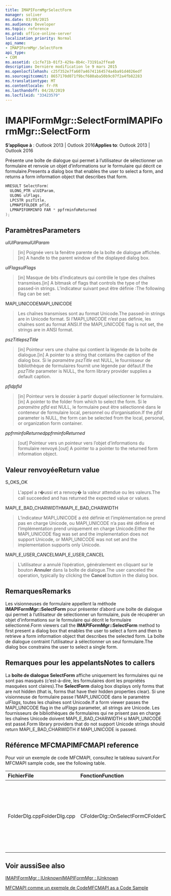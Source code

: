 ```yaml
---
title: IMAPIFormMgrSelectForm
manager: soliver
ms.date: 03/09/2015
ms.audience: Developer
ms.topic: reference
ms.prod: office-online-server
localization_priority: Normal
api_name:
- IMAPIFormMgr.SelectForm
api_type:
- COM
ms.assetid: c1cfe71b-01f3-429a-8b4c-73191a2ffea0
description: Dernière modification le 9 mars 2015
ms.openlocfilehash: c25f352e7fa607a46741164574a4ba91d4026edf
ms.sourcegitcommit: 8657170d071f9bcf680aba50b9c07f2a4fb82283
ms.translationtype: MT
ms.contentlocale: fr-FR
ms.lasthandoff: 04/28/2019
ms.locfileid: "33423579"
---
```

# <a name="imapiformmgrselectform"></a><span data-ttu-id="3bfb8-103">IMAPIFormMgr::SelectForm</span><span class="sxs-lookup"><span data-stu-id="3bfb8-103">IMAPIFormMgr::SelectForm</span></span>

  
  
<span data-ttu-id="3bfb8-104">**S’applique à** : Outlook 2013 | Outlook 2016</span><span class="sxs-lookup"><span data-stu-id="3bfb8-104">**Applies to**: Outlook 2013 | Outlook 2016</span></span> 
  
<span data-ttu-id="3bfb8-105">Présente une boîte de dialogue qui permet à l’utilisateur de sélectionner un formulaire et renvoie un objet d’informations sur le formulaire qui décrit ce formulaire.</span><span class="sxs-lookup"><span data-stu-id="3bfb8-105">Presents a dialog box that enables the user to select a form, and returns a form information object that describes that form.</span></span>
  
```cpp
HRESULT SelectForm(
  ULONG_PTR ulUIParam,
  ULONG ulFlags,
  LPCSTR pszTitle,
  LPMAPIFOLDER pfld,
  LPMAPIFORMINFO FAR * ppfrminfoReturned
);
```

## <a name="parameters"></a><span data-ttu-id="3bfb8-106">Paramètres</span><span class="sxs-lookup"><span data-stu-id="3bfb8-106">Parameters</span></span>

 <span data-ttu-id="3bfb8-107">_ulUIParam_</span><span class="sxs-lookup"><span data-stu-id="3bfb8-107">_ulUIParam_</span></span>
  
> <span data-ttu-id="3bfb8-108">[in] Poignée vers la fenêtre parente de la boîte de dialogue affichée.</span><span class="sxs-lookup"><span data-stu-id="3bfb8-108">[in] A handle to the parent window of the displayed dialog box.</span></span> 
    
 <span data-ttu-id="3bfb8-109">_ulFlags_</span><span class="sxs-lookup"><span data-stu-id="3bfb8-109">_ulFlags_</span></span>
  
> <span data-ttu-id="3bfb8-110">[in] Masque de bits d’indicateurs qui contrôle le type des chaînes transmises.</span><span class="sxs-lookup"><span data-stu-id="3bfb8-110">[in] A bitmask of flags that controls the type of the passed-in strings.</span></span> <span data-ttu-id="3bfb8-111">L’indicateur suivant peut être définie :</span><span class="sxs-lookup"><span data-stu-id="3bfb8-111">The following flag can be set:</span></span>
    
<span data-ttu-id="3bfb8-112">MAPI_UNICODE</span><span class="sxs-lookup"><span data-stu-id="3bfb8-112">MAPI_UNICODE</span></span> 
  
> <span data-ttu-id="3bfb8-113">Les chaînes transmises sont au format Unicode.</span><span class="sxs-lookup"><span data-stu-id="3bfb8-113">The passed-in strings are in Unicode format.</span></span> <span data-ttu-id="3bfb8-114">Si l’MAPI_UNICODE n’est pas définie, les chaînes sont au format ANSI.</span><span class="sxs-lookup"><span data-stu-id="3bfb8-114">If the MAPI_UNICODE flag is not set, the strings are in ANSI format.</span></span>
    
 <span data-ttu-id="3bfb8-115">_pszTitle_</span><span class="sxs-lookup"><span data-stu-id="3bfb8-115">_pszTitle_</span></span>
  
> <span data-ttu-id="3bfb8-116">[in] Pointeur vers une chaîne qui contient la légende de la boîte de dialogue.</span><span class="sxs-lookup"><span data-stu-id="3bfb8-116">[in] A pointer to a string that contains the caption of the dialog box.</span></span> <span data-ttu-id="3bfb8-117">Si le  _paramètre pszTitle_ est NULL, le fournisseur de bibliothèque de formulaires fournit une légende par défaut.</span><span class="sxs-lookup"><span data-stu-id="3bfb8-117">If the  _pszTitle_ parameter is NULL, the form library provider supplies a default caption.</span></span> 
    
 <span data-ttu-id="3bfb8-118">_pfld_</span><span class="sxs-lookup"><span data-stu-id="3bfb8-118">_pfld_</span></span>
  
> <span data-ttu-id="3bfb8-119">[in] Pointeur vers le dossier à partir duquel sélectionner le formulaire.</span><span class="sxs-lookup"><span data-stu-id="3bfb8-119">[in] A pointer to the folder from which to select the form.</span></span> <span data-ttu-id="3bfb8-120">Si le  _paramètre pfld_ est NULL, le formulaire peut être sélectionné dans le conteneur de formulaire local, personnel ou d’organisation.</span><span class="sxs-lookup"><span data-stu-id="3bfb8-120">If the  _pfld_ parameter is NULL, the form can be selected from the local, personal, or organization form container.</span></span> 
    
 <span data-ttu-id="3bfb8-121">_ppfrminfoReturned_</span><span class="sxs-lookup"><span data-stu-id="3bfb8-121">_ppfrminfoReturned_</span></span>
  
> <span data-ttu-id="3bfb8-122">[out] Pointeur vers un pointeur vers l’objet d’informations du formulaire renvoyé.</span><span class="sxs-lookup"><span data-stu-id="3bfb8-122">[out] A pointer to a pointer to the returned form information object.</span></span>
    
## <a name="return-value"></a><span data-ttu-id="3bfb8-123">Valeur renvoyée</span><span class="sxs-lookup"><span data-stu-id="3bfb8-123">Return value</span></span>

<span data-ttu-id="3bfb8-124">S_OK</span><span class="sxs-lookup"><span data-stu-id="3bfb8-124">S_OK</span></span> 
  
> <span data-ttu-id="3bfb8-125">L'appel a r�ussi et a renvoy� la valeur attendue ou les valeurs.</span><span class="sxs-lookup"><span data-stu-id="3bfb8-125">The call succeeded and has returned the expected value or values.</span></span>
    
<span data-ttu-id="3bfb8-126">MAPI_E_BAD_CHARWIDTH</span><span class="sxs-lookup"><span data-stu-id="3bfb8-126">MAPI_E_BAD_CHARWIDTH</span></span> 
  
> <span data-ttu-id="3bfb8-127">L’indicateur MAPI_UNICODE a été définie et l’implémentation ne prend pas en charge Unicode, ou MAPI_UNICODE n’a pas été définie et l’implémentation prend uniquement en charge Unicode.</span><span class="sxs-lookup"><span data-stu-id="3bfb8-127">Either the MAPI_UNICODE flag was set and the implementation does not support Unicode, or MAPI_UNICODE was not set and the implementation supports only Unicode.</span></span>
    
<span data-ttu-id="3bfb8-128">MAPI_E_USER_CANCEL</span><span class="sxs-lookup"><span data-stu-id="3bfb8-128">MAPI_E_USER_CANCEL</span></span> 
  
> <span data-ttu-id="3bfb8-129">L’utilisateur a annulé l’opération, généralement en cliquant sur le bouton **Annuler** dans la boîte de dialogue.</span><span class="sxs-lookup"><span data-stu-id="3bfb8-129">The user canceled the operation, typically by clicking the **Cancel** button in the dialog box.</span></span> 
    
## <a name="remarks"></a><span data-ttu-id="3bfb8-130">Remarques</span><span class="sxs-lookup"><span data-stu-id="3bfb8-130">Remarks</span></span>

<span data-ttu-id="3bfb8-131">Les visionneuses de formulaire appellent la méthode **IMAPIFormMgr::SelectForm** pour présenter d’abord une boîte de dialogue qui permet à l’utilisateur de sélectionner un formulaire, puis de récupérer un objet d’informations sur le formulaire qui décrit le formulaire sélectionné.</span><span class="sxs-lookup"><span data-stu-id="3bfb8-131">Form viewers call the **IMAPIFormMgr::SelectForm** method to first present a dialog box that enables the user to select a form and then to retrieve a form information object that describes the selected form.</span></span> <span data-ttu-id="3bfb8-132">La boîte de dialogue contraint l’utilisateur à sélectionner un seul formulaire.</span><span class="sxs-lookup"><span data-stu-id="3bfb8-132">The dialog box constrains the user to select a single form.</span></span> 
  
## <a name="notes-to-callers"></a><span data-ttu-id="3bfb8-133">Remarques pour les appelants</span><span class="sxs-lookup"><span data-stu-id="3bfb8-133">Notes to callers</span></span>

<span data-ttu-id="3bfb8-134">La **boîte de dialogue SelectForm** affiche uniquement les formulaires qui ne sont pas masqués (c’est-à-dire, les formulaires dont les propriétés masquées sont claires).</span><span class="sxs-lookup"><span data-stu-id="3bfb8-134">The **SelectForm** dialog box displays only forms that are not hidden (that is, forms that have their hidden properties clear).</span></span> <span data-ttu-id="3bfb8-135">Si une visionneuse de formulaire passe l’MAPI_UNICODE dans le paramètre  _ulFlags,_ toutes les chaînes sont Unicode.</span><span class="sxs-lookup"><span data-stu-id="3bfb8-135">If a form viewer passes the MAPI_UNICODE flag in the  _ulFlags_ parameter, all strings are Unicode.</span></span> <span data-ttu-id="3bfb8-136">Les fournisseurs de bibliothèques de formulaires qui ne prisent pas en charge les chaînes Unicode doivent MAPI_E_BAD_CHARWIDTH si MAPI_UNICODE est passé.</span><span class="sxs-lookup"><span data-stu-id="3bfb8-136">Form library providers that do not support Unicode strings should return MAPI_E_BAD_CHARWIDTH if MAPI_UNICODE is passed.</span></span> 
  
## <a name="mfcmapi-reference"></a><span data-ttu-id="3bfb8-137">Référence MFCMAPI</span><span class="sxs-lookup"><span data-stu-id="3bfb8-137">MFCMAPI reference</span></span>

<span data-ttu-id="3bfb8-138">Pour voir un exemple de code MFCMAPI, consultez le tableau suivant.</span><span class="sxs-lookup"><span data-stu-id="3bfb8-138">For MFCMAPI sample code, see the following table.</span></span>
  
|<span data-ttu-id="3bfb8-139">**Fichier**</span><span class="sxs-lookup"><span data-stu-id="3bfb8-139">**File**</span></span>|<span data-ttu-id="3bfb8-140">**Fonction**</span><span class="sxs-lookup"><span data-stu-id="3bfb8-140">**Function**</span></span>|<span data-ttu-id="3bfb8-141">**Commentaire**</span><span class="sxs-lookup"><span data-stu-id="3bfb8-141">**Comment**</span></span>|
|:-----|:-----|:-----|
|<span data-ttu-id="3bfb8-142">FolderDlg.cpp</span><span class="sxs-lookup"><span data-stu-id="3bfb8-142">FolderDlg.cpp</span></span>  <br/> |<span data-ttu-id="3bfb8-143">CFolderDlg::OnSelectForm</span><span class="sxs-lookup"><span data-stu-id="3bfb8-143">CFolderDlg::OnSelectForm</span></span>  <br/> |<span data-ttu-id="3bfb8-144">MFCMAPI utilise la méthode **IMAPIFormMgr::SelectForm** pour sélectionner un formulaire et envoyer des informations sur le formulaire à un ou plusieurs journaux.</span><span class="sxs-lookup"><span data-stu-id="3bfb8-144">MFCMAPI uses the **IMAPIFormMgr::SelectForm** method to select a form and send information about the form to one or more logs.</span></span>  <br/> |
   
## <a name="see-also"></a><span data-ttu-id="3bfb8-145">Voir aussi</span><span class="sxs-lookup"><span data-stu-id="3bfb8-145">See also</span></span>



[<span data-ttu-id="3bfb8-146">IMAPIFormMgr : IUnknown</span><span class="sxs-lookup"><span data-stu-id="3bfb8-146">IMAPIFormMgr : IUnknown</span></span>](imapiformmgriunknown.md)


[<span data-ttu-id="3bfb8-147">MFCMAPI comme un exemple de Code</span><span class="sxs-lookup"><span data-stu-id="3bfb8-147">MFCMAPI as a Code Sample</span></span>](mfcmapi-as-a-code-sample.md)

